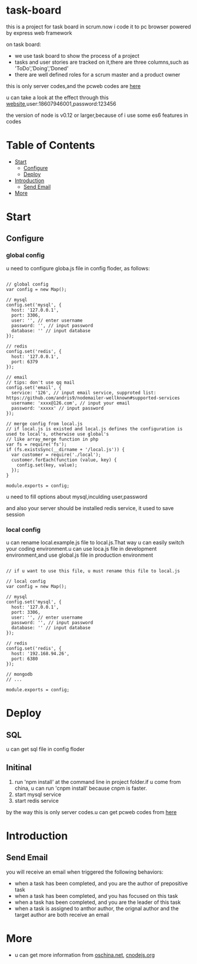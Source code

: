 # task-board
this is a project for task board in scrum.now i code it to pc browser powered by express web framework

on task board:
- we use task board to show the process of a project
- tasks and user stories are tracked on it,there are three columns,such as 'ToDo','Doing','Doned'
- there are well defined roles for a scrum master and a product owner


this is only server codes,and the pcweb codes are [here](https://github.com/hinson0/task-board-pcweb "here")

u can take a look at the effect through this [website](http://kanban.ishuwo.com "website"),user:18607946001,password:123456

the version of node is v0.12 or larger,because of i use some es6 features in codes


# Table of Contents #
- [Start](#Start)
	- [Configure](#Configure) 
	- [Deploy](#Deploy)
- [Introduction](#Introduction)
	- [Send Email](#sendemail)  
- [More](#More)

# Start

## Configure

### global config
u need to configure globa.js file in config floder, as follows:

```

// global config
var config = new Map();

// mysql
config.set('mysql', {
  host: '127.0.0.1',
  port: 3306,
  user: '', // enter username
  password: '', // input password
  database: '' // input database
});

// redis
config.set('redis', {
  host: '127.0.0.1',
  port: 6379
});

// email
// tips: don't use qq mail
config.set('email', {
  service: '126', // input email service, supproted list: https://github.com/andris9/nodemailer-wellknown#supported-services
  username: 'xxxx@126.com', // input your email
  password: 'xxxxx' // input password
});

// merge config from local.js
// if local.js is existed and local.js defines the configuration is used to local's, otherwise use global's
// like array_merge function in php
var fs = require('fs');
if (fs.existsSync(__dirname + '/local.js')) {
  var customer = require('./local');
  customer.forEach(function (value, key) {
    config.set(key, value);
  });
}

module.exports = config;

```

u need to fill options about mysql,inculding user,password

and also your server should be installed redis service, it used to save session

### local config

u can rename local.example.js file to local.js.That way u can easily switch your coding environment.u can use loca.js file in development environment,and use global.js file in production environment


```

// if u want to use this file, u must rename this file to local.js

// local config
var config = new Map();

// mysql
config.set('mysql', {
  host: '127.0.0.1',
  port: 3306,
  user: '', // enter username
  password: '', // input password
  database: '' // input database
});

// redis
config.set('redis', {
  host: '192.168.94.26',
  port: 6380
});

// mongodb
// ...

module.exports = config;

```

# Deploy

## SQL
u can get sql file in config floder

## Initinal
1. run 'npm install' at the command line in project folder.if u come from china, u can run 'cnpm install' because cnpm is faster.
2. start mysql service
3. start redis service

by the way this is only server codes.u can get pcweb codes from [here](https://github.com/hinson0/task-board-pcweb "here")


# Introduction

## Send Email
you will receive an email when triggered the following behaviors:

- when a task has been completed, and you are the author of prepositive task
- when a task has been completed, and you has focused on this task
- when a task has been completed, and you are the leader of this task
- when a task is assigned to anthor author, the orignal author and the target author are both receive an email

# More
- u can get more information from [oschina.net](http://www.oschina.net/p/task-board "oschina.net"), [cnodejs.org](https://cnodejs.org/topic/55a3b5623ecc81b621bba776 "cnodejs.org")


